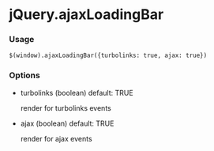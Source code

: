 # jQuery.ajaxLoadingBar

### Usage

``$(window).ajaxLoadingBar({turbolinks: true, ajax: true})``

### Options

* turbolinks (boolean) default: TRUE

	render for turbolinks events

* ajax (boolean) default: TRUE

	render for ajax events